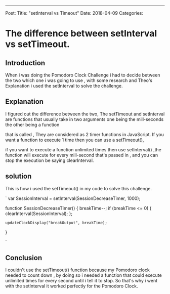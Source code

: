 ---
Post:
Title:  "setInterval vs Timeout"
Date:   2018-04-09
Categories:

# The difference between setInterval vs setTimeout.


## Introduction 
When i was doing the Pomodoro Clock Challenge i had to decide between the two which one i was going to use , with some research and Theo's Explanation i used the setInterval 
to solve the challenge. 
    
## Explanation 

I figured out the difference between the two, The setTimeout and setInterval are functions that usually take in two arguments one being the mill-seconds the other being a function

that is called , They are considered as 2 timer functions in JavaScript. If you want a function to execute 1 time then you can use a setTimeout(),
 
if you want to execute a function unlimited times then use setInterval() ,the function will execute for every mill-second that's passed in , and you can stop the execution be saying clearInterval.  

 
## solution 
This is how i used the setTimeout() in my code to solve this challenge.

`
var SessionInterval = setInterval(SessionDecreaseTimer, 1000);

function SessionDecreaseTimer() {
    breakTime--;
    if (breakTime <= 0) {
        clearInterval(SessionInterval);
    };

    updateClockDisplay("breakOutput", breakTime);
}


`


## Conclusion 
I couldn't use the setTimeout() function because my Pomodoro clock needed to count down , by doing so i needed a function that could execute unlimited times for every second 
until i tell it to stop. So that's why i went with the setInterval it worked perfectly for the Pomodoro Clock. 
